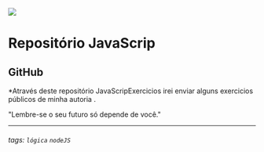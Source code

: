 ![](https://www.devmedia.com.br/arquivos/cursos/hello_world_js_2332/curso_hello_world_js_2332.jpg)

# Repositório JavaScrip

## GitHub 

*Através deste repositório JavaScripExercicios irei enviar alguns exercicios públicos de minha autoria . 


"Lembre-se o seu futuro só depende de você."

---

###### tags: `lógica` `nodeJS`
